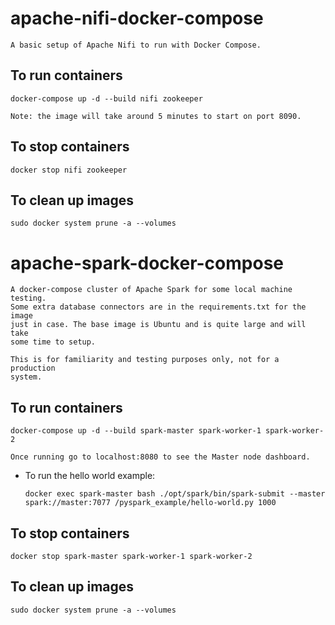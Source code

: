 # apache-nifi-docker-compose
    A basic setup of Apache Nifi to run with Docker Compose.


## To run containers
    docker-compose up -d --build nifi zookeeper

    Note: the image will take around 5 minutes to start on port 8090.


## To stop containers
    docker stop nifi zookeeper


## To clean up images
    sudo docker system prune -a --volumes



# apache-spark-docker-compose
    A docker-compose cluster of Apache Spark for some local machine testing. 
    Some extra database connectors are in the requirements.txt for the image
    just in case. The base image is Ubuntu and is quite large and will take 
    some time to setup.

    This is for familiarity and testing purposes only, not for a production
    system.

## To run containers
    docker-compose up -d --build spark-master spark-worker-1 spark-worker-2

    Once running go to localhost:8080 to see the Master node dashboard.

* To run the hello world example:
    ```
    docker exec spark-master bash ./opt/spark/bin/spark-submit --master spark://master:7077 /pyspark_example/hello-world.py 1000
    ```


## To stop containers
    docker stop spark-master spark-worker-1 spark-worker-2


## To clean up images
    sudo docker system prune -a --volumes